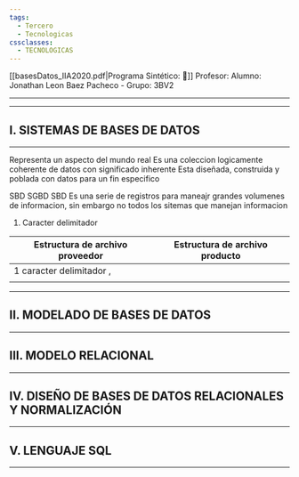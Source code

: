 ```yaml
---
tags:
  - Tercero
  - Tecnologicas
cssclasses:
  - TECNOLOGICAS
---
```

[[basesDatos_IIA2020.pdf|Programa Sintético: 📄]]
Profesor: 
Alumno: Jonathan Leon Baez Pacheco - Grupo: 3BV2
____
____
## I.  SISTEMAS DE BASES DE DATOS
---
Representa un aspecto del mundo real
Es una coleccion logicamente coherente de datos con significado inherente
Esta diseñada, construida y poblada con datos para un fin especifico

SBD SGBD
SBD Es una serie de registros para maneajr grandes volumenes de informacion, sin embargo no todos los sitemas que manejan informacion

1. Caracter delimitador

| Estructura de archivo proveedor | Estructura de archivo producto |
| ------------------------------- | ------------------------------ |
| 1 caracter delimitador ,        |                                |
|                                 |                                |



____
## II.  MODELADO DE BASES DE DATOS
____
## III.  MODELO RELACIONAL
____
## IV.  DISEÑO DE BASES DE DATOS RELACIONALES Y NORMALIZACIÓN
____
## V.  LENGUAJE SQL
---


